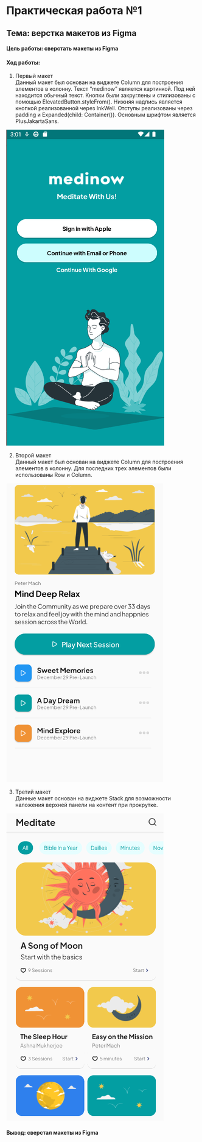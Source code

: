# Практическая работа №1
## Тема: верстка макетов из Figma

#### Цель работы: сверстать макеты из Figma 

#### Ход работы: 

1.	Первый макет </br>
Данный макет был основан на виджете Column для построения элементов в колонну. Текст “medinow” является картинкой. Под ней находится обычный текст. Кнопки были закруглены и стилизованы с помощью ElevatedButton.styleFrom(). Нижняя надпись является кнопкой реализованной через InkWell. Отступы реализованы через padding и Expanded(child: Container()). Основным шрифтом является PlusJakartaSans.

![odin](https://github.com/Ikriler/Flutter/blob/pr1/photochki/1.PNG "first maket")

2.	Второй макет </br>
Данный макет был основан на виджете Column для построения элементов в колонну. Для последних трех элементов были использованы Row и Column.

![dwa](https://github.com/Ikriler/Flutter/blob/pr1/photochki/2.PNG "second maket")

3.	Третий макет </br>
Данные макет основан на виджете Stack для возможности наложения верхней панели на контент при прокрутке.

![tri](https://github.com/Ikriler/Flutter/blob/pr1/photochki/3.PNG "third maket")

#### Вывод: сверстал макеты из Figma
